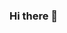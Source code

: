 ### Hi there 👋

<!--
**fsetrodinomo/fsetrodinomo** is a ✨ _special_ ✨ repository because its `README.md` (this file) appears on your GitHub profile.

Here are some ideas to get you started:
- 🌱 I’m currently learning Pygame,react and excel
- 
[![GitHub Streak](http://github-readme-streak-stats.herokuapp.com?user=fsetrodinomo&theme=dark&background=000000)](https://git.io/streak-stats)
